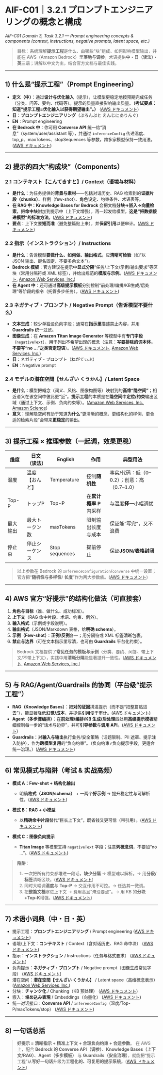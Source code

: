 # AIF-C01｜3.2.1 **プロンプトエンジニアリングの概念と構成**

*AIF-C01 Domain 3, Task 3.2.1 — Prompt engineering concepts & components (context, instructions, negative prompts, latent space, etc.)*

> 目标：系统理解**提示工程**是什么、由哪些“块”组成、如何影响模型输出，并能在 AWS（Amazon Bedrock）里**落地与调参**。术语提供**中・日（读法）・英**三语；讲解以中文为主，结合官方文档与最佳实践。

---

## 1) 什么是“提示工程”（Prompt Engineering）

* **定义（中）**：通过**设计与优化输入**（提示），让模型更稳定地按预期完成任务（分类、问答、要约、代码等）。提示的质量直接影响输出质量。**（考试要点：知道“提示工程=优化输入以获得期望输出”。）** ([AWS ドキュメント][1])
* **日**：**プロンプトエンジニアリング**（ぷろんぷと えんじにありんぐ）
* **EN**：Prompt engineering
* **在 Bedrock 中**：你可用 **Converse API** 统一给“消息”（system/user/assistant 等），并通过 `inferenceConfig` 传递温度、top\_p、maxTokens、stopSequences 等参数，跨多家模型保持一致用法。([AWS ドキュメント][2])

---

## 2) 提示的四大“构成块”（Components）

### 2.1 コンテキスト【こんてきすと】/ **Context**（语境与材料）

* **是什么**：为任务提供的**背景与素材**——包括对话历史、RAG 检索到的**证据片段（chunks）**、样例（few-shot）、角色设定、约束条件、术语表等。
* **在 RAG 中**：**Knowledge Bases for Bedrock** 会把文档**分块→嵌入→向量检索**，把**命中块**附加到提示中（上下文增强），再一起发给模型。**这是“把数据接进模型”的标准方法**。([AWS ドキュメント][3])
* **要点**：上下文要**短而准**（避免整篇贴上来），并**保留引用**以便审计。([AWS ドキュメント][4])

### 2.2 指示（インストラクション）/ **Instructions**

* **是什么**：告诉模型**要做什么、如何做、输出格式**。应**清晰可检验**（如“以 JSON 输出、键名固定、不要多余文本”）。
* **Bedrock 模板**：官方建议在提示中**显式分隔**“任务/上下文/示例/输出要求”等区块（常用分隔符或 XML 标签），并给出规范的**模版与示例**。([AWS ドキュメント][5], [Amazon Web Services, Inc.][6])
* **在 Agent 中**：还可通过**高级提示模板**分别控制“前处理/编排/KB生成/后处理”等阶段的指令（托管多步任务）。([AWS ドキュメント][7])

### 2.3 ネガティブ・プロンプト / **Negative Prompt**（告诉模型**不要**什么）

* **文本生成**：较少单独设负向字段；通常在**指示里**描述禁止内容，并用 **Guardrails** 统一过滤。
* **图像生成**：在 **Amazon Titan Image Generator** 等模型中有**专门字段**（`negativeText`），用于列出不希望出现的概念（注意：**写要排除的词本体，不要写“no …”之类否定短语**）。([AWS ドキュメント][8], [Amazon Web Services, Inc.][9])
* **日**：ネガティブ・プロンプト（ねがてぃぶ）
* **EN**：Negative prompt

### 2.4 モデルの潜在空間【せんざい くうかん】/ **Latent Space**

* **是什么**：模型把概念（词义、风格、图像构图等）映射到的**高维“隐空间”**；相近语义在该空间中彼此更“近”。**提示工程**的本质是在**隐空间**中**定位/约束**输出区域（通过上下文、示例、负向约束等）。([Amazon Web Services, Inc.][10], [Amazon Science][11])
* **意义**：理解隐空间有助于知道**为什么**“更清晰的概念、更结构化的样例、更合适的检索片段”会带来**更稳定**的输出。

---

## 3) 提示工程 × 推理参数（一起调，效果更稳）

| 维度    | 日文（读法）  | English        | 作用             | 典型用法                         |
| ----- | ------- | -------------- | -------------- | ---------------------------- |
| 温度    | 温度【おんど】 | Temperature    | 控制**随机性**      | 事实/代码：低（0–0.2）；创意：高（0.7–1.0） |
| Top-P | トップP    | Top-P          | 在**累计概率 P**内采样 | 与温度**择一**小幅调优                |
| 最大输出  | 最大トークン数 | maxTokens      | 限制输出长度与成本      | 保证能“写完”，又不浪费                 |
| 停止串   | 停止シーケンス | Stop sequences | 提前停止           | 保证**JSON/表格封闭**              |

> 以上参数在 Bedrock 的 `InferenceConfiguration`/`converse` 中统一设置；官方把“**随机性与多样性**/ **长度**”作为两大参数族。([AWS ドキュメント][12])

---

## 4) AWS 官方“好提示”的结构化做法（可直接套）

1. **角色与目标**（谁、做什么、成功标准）。
2. **上下文**（RAG 命中片段、术语、约束、例外）。
3. **输入格式**（示例或字段说明）。
4. **输出格式**（JSON/Markdown 表格，给**明确 schema**）。
5. **示例（Few-shot）**：**正例/反例**各一；用分隔符或 XML 标签清晰包裹。
6. **禁止与边界**（可在文本指示里写清，也可由 **Guardrails** 平台化约束）。

> Bedrock 文档提供了**常见任务的模板与示例**（分类、要约、问答、带上下文/不带上下文），实践中用**清晰分隔**能显著提升一致性。([AWS ドキュメント][5], [Amazon Web Services, Inc.][6])

---

## 5) 与 RAG/Agent/Guardrails 的协同（平台级“提示工程”）

* **RAG（Knowledge Bases）**：把**对的证据**拼进提示（而不是“把整篇贴进去”），能显著降低**幻觉/成本**，并提供**引用**便于审计。([AWS ドキュメント][4])
* **Agent（多步骤编排）**：在**前处理/编排/KB 生成/后处理**四处用**高级提示模板**精细控制每一步的“话术与边界”，并可**引导参数**与**调用 API**。([AWS ドキュメント][7])
* **Guardrails**：对**输入与输出**执行业务/安全策略（话题限制、PII 遮罩、提示注入防护），作为**跨模型复用**的“负向约束”。（负向约束≠负向提示字段，更适合统一治理。）([AWS ドキュメント][1])

---

## 6) 常见模式与陷阱（考试 & 实战高频）

* **模式 A：Few-shot + 结构化输出**

  * 明确**格式（JSON/schema）** + 一两个**好示例** → 提升稳定性与可解析性。([AWS ドキュメント][5])
* **模式 B：RAG + 小模型**

  * 以**精确命中片段**替代“巨长上下文”，既省钱又更可信（带引用）。([AWS ドキュメント][4])
* **模式 C：图像负向提示**

  * **Titan Image** 等模型支持 `negativeText` 字段；注意**列概念词**，不要加“no …”。([AWS ドキュメント][8])

> **陷阱**：
>
> 1. 一次把所有约束都堆进一段话，**缺少分隔** → 模型难以解析。→ 用**分段/标签**清晰区块。([AWS ドキュメント][5])
> 2. 同时大幅调**温度**与 **Top-P** → 交互作用不可控。→ 任选其一微调。
> 3. 把**整篇文档**塞进上下文 → 费用高且“淹没要点”。→ 用 KB 的**分块+Top-K**增强。([AWS ドキュメント][3])

---

## 7) 术语小词典（中・日・英）

* 提示工程：**プロンプトエンジニアリング** / Prompt engineering ([AWS ドキュメント][1])
* 语境/上下文：**コンテキスト** / Context（含对话历史、RAG 命中块） ([AWS ドキュメント][4])
* 指示：**インストラクション** / Instructions（任务与格式要求） ([AWS ドキュメント][5])
* 负向提示：**ネガティブ・プロンプト** / Negative prompt（图像生成常见字段） ([AWS ドキュメント][8])
* 潜在空间：**潜在空間【せんざい くうかん】** / Latent space（高维概念表示） ([Amazon Web Services, Inc.][10])
* 分块：**チャンク化** / Chunking（KB 预处理） ([AWS ドキュメント][3])
* 嵌入：**埋め込み表現** / Embeddings（向量化） ([AWS ドキュメント][3])
* 统一对话接口：**Converse API** / `inferenceConfig`（温度/Top-P/maxTokens/stop） ([AWS ドキュメント][2])

---

## 8) 一句话总括

> **好提示 = 清晰指示 + 精准上下文 + 合理负向约束 + 合适参数**。
> 在 AWS 上，配合 **Bedrock 的 Converse API（调参）**、**Knowledge Bases（上下文/RAG）**、**Agent（多步模板）** 与 **Guardrails（安全治理）**，就能把“提示工程”从**写好一句话**升级为**工程化的、可复用的提示系统**。([AWS ドキュメント][2])

[1]: https://docs.aws.amazon.com/bedrock/latest/userguide/prompt-engineering-guidelines.html?utm_source=chatgpt.com "Prompt engineering concepts - Amazon Bedrock"
[2]: https://docs.aws.amazon.com/bedrock/latest/APIReference/API_runtime_Converse.html?utm_source=chatgpt.com "Converse - Amazon Bedrock"
[3]: https://docs.aws.amazon.com/bedrock/latest/userguide/kb-chunking.html?utm_source=chatgpt.com "How content chunking works for knowledge bases"
[4]: https://docs.aws.amazon.com/bedrock/latest/userguide/kb-how-it-works.html?utm_source=chatgpt.com "How Amazon Bedrock knowledge bases work"
[5]: https://docs.aws.amazon.com/bedrock/latest/userguide/prompt-templates-and-examples.html?utm_source=chatgpt.com "Prompt templates and examples for Amazon Bedrock text ..."
[6]: https://aws.amazon.com/blogs/machine-learning/prompt-engineering-techniques-and-best-practices-learn-by-doing-with-anthropics-claude-3-on-amazon-bedrock/?utm_source=chatgpt.com "Prompt engineering techniques and best practices"
[7]: https://docs.aws.amazon.com/bedrock/latest/userguide/advanced-prompts-templates.html?utm_source=chatgpt.com "Advanced prompt templates - Amazon Bedrock"
[8]: https://docs.aws.amazon.com/bedrock/latest/userguide/model-parameters-titan-image.html?utm_source=chatgpt.com "Amazon Titan Image Generator G1 models - Amazon Bedrock"
[9]: https://aws.amazon.com/blogs/machine-learning/use-amazon-titan-models-for-image-generation-editing-and-searching/?utm_source=chatgpt.com "Use Amazon Titan models for image generation, editing, ..."
[10]: https://aws.amazon.com/blogs/machine-learning/how-latent-space-used-the-amazon-sagemaker-model-parallelism-library-to-push-the-frontiers-of-large-scale-transformers/?utm_source=chatgpt.com "How Latent Space used the Amazon SageMaker model ..."
[11]: https://www.amazon.science/publications/tie-your-embeddings-down-cross-modal-latent-spaces-for-end-to-end-spoken-language-understanding?utm_source=chatgpt.com "Tie your embeddings down: Cross-modal latent spaces for ..."
[12]: https://docs.aws.amazon.com/bedrock/latest/APIReference/API_runtime_InferenceConfiguration.html?utm_source=chatgpt.com "InferenceConfiguration - Amazon Bedrock"
